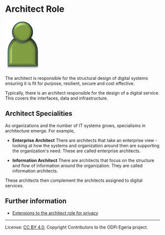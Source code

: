 <!-- SPDX-License-Identifier: CC-BY-4.0 -->
<!-- Copyright Contributors to the ODPi Egeria project. -->

# Architect Role

![Icon](architect-role.png)

The architect is responsible for the structural design of digital systems
ensuring it is fit for purpose, resilient, secure and cost effective.

Typically, there is an architect responsible for the design of a digital
service.  This covers the interfaces, data and infrastructure.

## Architect Specialities

As organizations and the number of IT systems grows, specialisms in architecture
emerge.  For example,

* **Enterprise Architect**
There are architects that take an enterprise view - looking at how the
systems and organization around then are supporting the organization's need.
These are called enterprise architects.

* **Information Architect**
There are architects that focus on the structure and flow of information
around the organization.  They are called information architects.

These architects then complement the architects assigned to digital services.

## Further information

* [Extensions to the architect role for privacy](../../data-privacy-pack/role-extensions-for-privacy.md)



----
License: [CC BY 4.0](https://creativecommons.org/licenses/by/4.0/),
Copyright Contributors to the ODPi Egeria project.